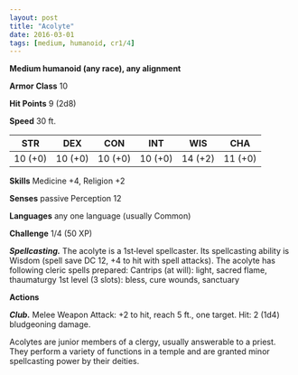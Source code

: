 ```yaml
---
layout: post
title: "Acolyte"
date: 2016-03-01
tags: [medium, humanoid, cr1/4]
---
```


**Medium humanoid (any race), any alignment**

**Armor Class** 10

**Hit Points** 9 (2d8)

**Speed** 30 ft.

|   STR   |   DEX   |   CON   |   INT   |   WIS   |   CHA   |
|:-----:|:-----:|:-----:|:-----:|:-----:|:-----:|
| 10 (+0) | 10 (+0) | 10 (+0) | 10 (+0) | 14 (+2) | 11 (+0) |

**Skills** Medicine +4, Religion +2 

**Senses** passive Perception 12 

**Languages** any one language (usually Common) 

**Challenge** 1/4 (50 XP)

***Spellcasting.*** The acolyte is a 1st‐level spellcaster. Its spellcasting ability is Wisdom (spell save DC 12, +4 to hit with spell attacks). The acolyte has following cleric spells prepared: Cantrips (at will): light, sacred flame, thaumaturgy 1st level (3 slots): bless, cure wounds, sanctuary 

**Actions**

***Club.*** Melee Weapon Attack: +2 to hit, reach 5 ft., one target. Hit: 2 (1d4) bludgeoning damage.

Acolytes are junior members of a clergy, usually answerable to a priest. They perform a variety of functions in a temple and are granted minor spellcasting power by their deities.